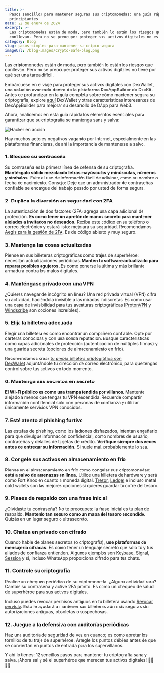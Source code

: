```yaml
---
title: >-
  Pasos sencillos para mantener seguras sus criptomonedas: una guía rápida para
  principiantes
date: 22 de enero de 2024
excerpt: >-
  Las criptomonedas están de moda, pero también lo están los riesgos que
  conllevan. Pero no se preocupe: proteger sus activos digitales no es difícil.
category: Blog
slug: pasos-simples-para-mantener-su-cripto-segura
imageUrl: /blog-images/Crypto-Safe-blog.png
---
```

Las criptomonedas están de moda, pero también lo están los riesgos que conllevan. Pero no se preocupe: proteger sus activos digitales no tiene por qué ser una tarea difícil.

Embárquese en el viaje para proteger sus activos digitales con DexWallet, una solución avanzada dentro de la plataforma DexAppBuilder de DexKit. Antes de profundizar en la guía completa sobre cómo mantener segura su criptografía, explore [aquí](https://dexkit.com/dexwallet/) DexWallet y otras características interesantes de DexAppBuilder para mejorar su desarrollo de DApp para Web3.

Ahora, analicemos en esta guía rápida los elementos esenciales para garantizar que su criptografía se mantenga sana y salva:

![Hacker en acción](/blog-images/ce3e8ce3-9c8e-440b-8ae1-906628ec4dc7.jpg)

Hay muchos actores negativos vagando por Internet, especialmente en las plataformas financieras, de ahí la importancia de mantenerse a salvo.

### 1\. Bloquee su contraseña

Su contraseña es la primera línea de defensa de su criptografía. **Manténgalo sólido mezclando letras mayúsculas y minúsculas, números y símbolos.** Evite el uso de información fácil de adivinar, como su nombre o fecha de nacimiento. Consejo: Deje que un administrador de contraseñas confiable se encargue del trabajo pesado por usted de forma segura.

### 2\. Duplica la diversión en seguridad con 2FA

La autenticación de dos factores (2FA) agrega una capa adicional de protección. **Es como tener un apretón de manos secreto para mantener alejados a invitados no deseados.** Reciba este código en su teléfono o correo electrónico y estará listo: mejorará su seguridad. Recomendamos [Aegis para la gestión de 2FA](https://getaegis.app/). Es de código abierto y muy seguro.

### 3\. Mantenga las cosas actualizadas

Piense en sus billeteras criptográficas como trajes de superhéroe: necesitan actualizaciones periódicas. **Mantén tu software actualizado para reparar posibles agujeros.** Es como ponerse la última y más brillante armadura contra los malos digitales.

### 4\. Manténgase privado con una VPN

¿Quieres navegar de incógnito en línea? Una red privada virtual (VPN) cifra su actividad, haciéndola invisible a las miradas indiscretas. Es como usar una capa de invisibilidad para tus aventuras criptográficas ([ProtonVPN](https://protonvpn.com/) y [Windscribe](https://windscribe.com/) son opciones increíbles).

### 5\. Elija la billetera adecuada

Elegir una billetera es como encontrar un compañero confiable. Opte por carteras conocidas y con una sólida reputación. Busque características como capas adicionales de protección (autenticación de múltiples firmas) y una guarida secreta (opciones de almacenamiento en frío).

Recomendamos crear [tu propia billetera criptográfica con DexWallet](https://dexappbuilder.dexkit.com/admin/quick-builder/wallet) adjuntándole tu dirección de correo electrónico, para que tengas control sobre tus activos en todo momento.

### 6\. Mantenga sus secretos en secreto

**El Wi-Fi público es como una trampa tendida por villanos.** Mantente alejado a menos que tengas tu VPN encendida. Recuerde compartir información confidencial sólo con personas de confianza y utilizar únicamente servicios VPN conocidos.

### 7\. Esté atento al phishing furtivo

Las estafas de phishing, como los ladrones disfrazados, intentan engañarlo para que divulgue información confidencial, como nombres de usuario, contraseñas y detalles de tarjetas de crédito. **Verifique siempre dos veces antes de entregar su información.** Si huele mal, probablemente lo sea.

### 8\. Congele sus activos en almacenamiento en frío

Piense en el almacenamiento en frío como congelar sus criptomonedas: **está a salvo de amenazas en línea.** Utilice una billetera de hardware y será como Fort Knox en cuanto a moneda digital. [Trezor](https://trezor.io/), [Ledger](https://www.ledger.com/) e incluso metal cold wallets son las mejores opciones si quieres guardar tu cofre del tesoro.

### 9\. Planes de respaldo con una frase inicial

¿Olvidaste tu contraseña? No te preocupes: la frase inicial es tu plan de respaldo. **Mantenlo tan seguro como un mapa del tesoro escondido.** Quizás en un lugar seguro o ultrasecreto.

### 10\. Chatea en privado con cifrado

Cuando hable de planes secretos (o criptografía), **use plataformas de mensajería cifradas**. Es como tener un lenguaje secreto que sólo tú y tus aliados de confianza entienden. Algunos ejemplos son [Keybase](http://keybase.io), [Signal](https://signal.org/), [Session](https://getsession.org/) y sí, incluso WhatsApp proporciona cifrado para tus chats.

### 11\. Controle su criptografía

Realice un chequeo periódico de su criptomoneda. ¿Alguna actividad rara? Cambie su contraseña y active 2FA pronto. Es como un chequeo de salud de superhéroe para sus activos digitales.

Incluso puedes revocar permisos antiguos en tu billetera usando [Revocar servicio](https://revoke.cash/). Esto le ayudará a mantener sus billeteras aún más seguras sin autorizaciones antiguas, obsoletas o sospechosas.

### 12\. Juegue a la defensiva con auditorías periódicas

Haz una auditoría de seguridad de vez en cuando; es como apretar los tornillos de tu traje de superhéroe. Arregle los puntos débiles antes de que se conviertan en puntos de entrada para los supervillanos.

Y ahí lo tienes: 12 sencillos pasos para mantener tu criptografía sana y salva. ¡Ahora sal y sé el superhéroe que merecen tus activos digitales! 🦸‍♂️🦸‍♀️
